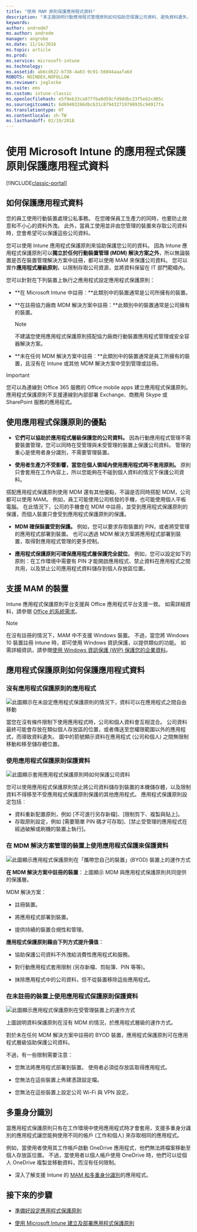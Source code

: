 ```yaml
---
title: "使用 MAM 原則保護應用程式資料"
description: "本主題說明行動應用程式管理原則如何協助您保護公司資料、避免資料遺失，以及區隔個人與工作的資訊。"
keywords: 
author: andredm7
ms.author: andredm
manager: angrobe
ms.date: 11/14/2016
ms.topic: article
ms.prod: 
ms.service: microsoft-intune
ms.technology: 
ms.assetid: ab6cd622-b738-4a63-9c91-56044aaafa6d
ROBOTS: NOINDEX,NOFOLLOW
ms.reviewer: joglocke
ms.suite: ems
ms.custom: intune-classic
ms.openlocfilehash: e5f9eb33ca877fba0d59cfd9ddbc23f5eb2cd05c
ms.sourcegitcommit: 6d69403266dbcb31c879432719798935c94917fa
ms.translationtype: HT
ms.contentlocale: zh-TW
ms.lasthandoff: 02/19/2018
---
```

# <a name="protect-app-data-using-app-protection-policies-with-microsoft-intune"></a>使用 Microsoft Intune 的應用程式保護原則保護應用程式資料

[!INCLUDE[classic-portal](../includes/classic-portal.md)]

## <a name="how-you-can-protect-app-data"></a>如何保護應用程式資料
您的員工使用行動裝置處理公私事務。 在您確保員工生產力的同時，也要防止故意和不小心的資料外洩。  此外，當員工使用並非由您管理的裝置來存取公司資料時，您會希望可以保護這些公司資料。

您可以使用 Intune 應用程式保護原則來協助保護您公司的資料。 因為 Intune 應用程式保護原則可以**獨立於任何行動裝置管理 (MDM) 解決方案之外**，所以無論裝置是否在裝置管理解決方案中註冊，都可以使用 MAM 來保護公司資料。 您可以實作**應用程式層級原則**，以限制存取公司資源，並將資料保留在 IT 部門範疇內。

您可以針對在下列裝置上執行之應用程式設定應用程式保護原則：

-   **在 Microsoft Intune 中註冊︰**此類別中的裝置通常是公司所擁有的裝置。

-   **在註冊協力廠商 MDM 解決方案中註冊：**此類別中的裝置通常是公司擁有的裝置。

    > [!NOTE]
    > 不建議您使用應用程式保護原則搭配協力廠商行動裝置應用程式管理或安全容器解決方案。

-   **未在任何 MDM 解決方案中註冊︰**此類別中的裝置通常是員工所擁有的裝置，且沒有在 Intune 或其他 MDM 解決方案中受到管理或註冊。

> [!IMPORTANT]
> 您可以為連線到 Office 365 服務的 Office mobile apps 建立應用程式保護原則。 應用程式保護原則不支援連線到內部部署 Exchange、商務用 Skype 或 SharePoint 服務的應用程式。

## <a name="benefits-of-using-app-protection-policies"></a>使用應用程式保護原則的優點

-   **它們可以協助於應用程式層級保護您的公司資料。** 因為行動應用程式管理不需要裝置管理，您可以同時在受管理與未受管理的裝置上保護公司資料。 管理的重心是使用者身分識別，不需要管理裝置。

-   **使用者生產力不受影響，當您在個人領域內使用應用程式時不套用原則。** 原則只會套用在工作內容上，所以您能夠在不碰到個人資料的情況下保護公司資料。

搭配應用程式保護原則使用 MDM 還有其他優點，不論是否同時搭配 MDM，公司都可以使用 MAM。 例如，員工可能使用公司核發的手機，也可能使用個人平板電腦。 在此情況下，公司的手機會在 MDM 中註冊，並受到應用程式保護原則的保護，而個人裝置只會受到應用程式保護原則的保護。

- **MDM 確保裝置受到保護。** 例如，您可以要求存取裝置的 PIN，或者將受管理的應用程式部署到裝置。 也可以透過 MDM 解決方案將應用程式部署到裝置，取得對應用程式管理的更多控制。

- **應用程式保護原則可確保應用程式層保護完全就位**。 例如，您可以設定如下的原則：在工作環境中需要有 PIN 才能開啟應用程式、禁止資料在應用程式之間共用，以及禁止公司應用程式資料儲存到個人存放區位置。

## <a name="devices-that-support-mam"></a>支援 MAM 的裝置
Intune 應用程式保護原則平台支援與 Office 應用程式平台支援一致。 如需詳細資料，請參閱 [Office 的系統需求](https://products.office.com/en-US/office-system-requirements)。

>[!NOTE]
>在沒有註冊的情況下，MAM 中不支援 Windows 裝置。 不過，當您將 Windows 10 裝置註冊 Intune 時，即可使用 Windows 資訊保護，以提供類似的功能。 如需詳細資訊，請參閱[使用 Windows 資訊保護 (WIP) 保護您的企業資料](https://technet.microsoft.com/itpro/windows/keep-secure/protect-enterprise-data-using-wip)。


##  <a name="how-app-protection-policies-protect-app-data"></a>應用程式保護原則如何保護應用程式資料

###  <a name="apps-without-app-protection-policies"></a>沒有應用程式保護原則的應用程式

![此圖顯示在未設定應用程式保護原則的情況下，資料可以在應用程式之間自由移動](../media/Apps_without_MAM_policies.png)

當您在沒有條件限制下使用應用程式時，公司和個人資料會互相混合。 公司資料最終可能會存放在類似個人存放區的位置，或者傳送至您權限範圍以外的應用程式，而導致資料遺失。 圖中的箭號顯示資料在應用程式 (公司和個人) 之間無限制移動和移至儲存體位置。

### <a name="data-protection-with-app-protection-policies"></a>使用應用程式保護原則保護資料

![此圖顯示套用應用程式保護原則時如何保護公司資料](../media/Apps_with_mobile_app_policies.png)

您可以使用應用程式保護原則禁止將公司資料儲存到裝置的本機儲存體，以及限制資料不得移至不受應用程式保護原則保護的其他應用程式。 應用程式保護原則設定包括︰
- 資料重新配置原則，例如 [不可進行另存新檔]、[限制剪下、複製與貼上]。
- 存取原則設定，例如 [需要簡單 PIN 碼才可存取]、[禁止受管理的應用程式在經過破解或刷機的裝置上執行]。

### <a name="data-protection-with-app-protection-on-devices-that-are-managed-by-a-mdm-solution"></a>在 MDM 解決方案管理的裝置上使用應用程式保護來保護資料

![此圖顯示應用程式保護原則在「攜帶您自己的裝置」(BYOD) 裝置上的運作方式](../media/MAM_BYOD_November.png)

**在 MDM 解決方案中註冊的裝置**：上圖顯示 MDM 與應用程式保護原則共同提供的保護層。

MDM 解決方案：

-   註冊裝置。

-   將應用程式部署到裝置。

-   提供持續的裝置合規性和管理。

**應用程式保護原則藉由下列方式提升價值︰**

-   協助保護公司資料不外洩給消費性應用程式和服務。

-   對行動應用程式套用限制 (另存新檔、剪貼簿、PIN 等等)。

-   抹除應用程式中的公司資料，但不從裝置移除這些應用程式。


### <a name="data-protection-with-app-protection-policies-for-devices-without-enrollment"></a>在未註冊的裝置上使用應用程式保護原則保護資料

![此圖顯示應用程式保護原則在受管理裝置上的運作方式](../media/MAM_ManagedDevices_November.png)

上圖說明資料保護原則在沒有 MDM 的情況，於應用程式層級的運作方式。

對於未在任何 MDM 解決方案中註冊的 BYOD 裝置，應用程式保護原則可在應用程式層級協助保護公司資料。

不過，有一些限制需要注意：

-   您無法將應用程式部署到裝置。 使用者必須從存放區取得應用程式。

-   您無法在這些裝置上佈建憑證設定檔。

-   您無法在這些裝置上設定公司 Wi-Fi 與 VPN 設定。


## <a name="multi-identity"></a>多重身分識別

當應用程式保護原則只有在工作環境中使用應用程式時才會套用，支援多重身分識別的應用程式讓您能夠使用不同的帳戶 (工作和個人) 來存取相同的應用程式。  

例如，當使用者使用其工作帳戶啟動 OneDrive 應用程式，他們無法將檔案移動至個人存放區位置。 不過，當使用者以個人帳戶使用 OneDrive 時，他們可以從個人 OneDrive 複製並移動資料，而沒有任何限制。  

- 深入了解支援 Intune 的 [MAM 和多重身分識別](https://www.microsoft.com/cloud-platform/microsoft-intune-apps)的應用程式。

##  <a name="next-steps"></a>接下來的步驟
- [準備好設定應用程式保護原則](get-ready-to-configure-mobile-app-management-policies-with-microsoft-intune.md)

- [使用 Microsoft Intune 建立及部署應用程式保護原則](create-and-deploy-mobile-app-management-policies-with-microsoft-intune.md)
